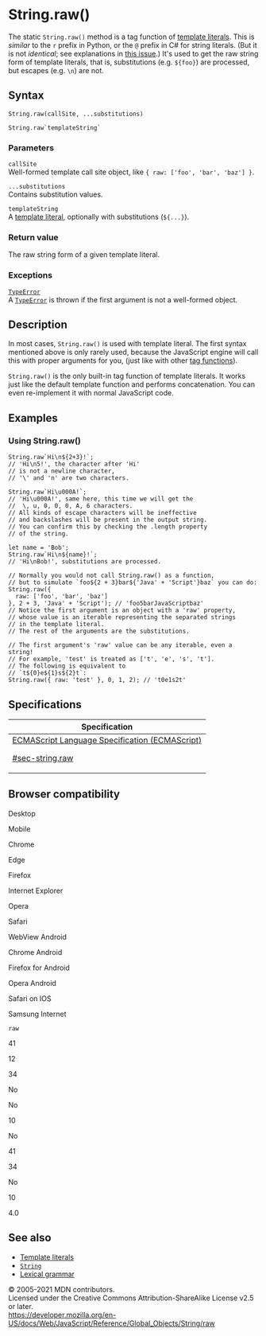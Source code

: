 # String.raw()

The static `String.raw()` method is a tag function of [template literals](../../template_literals). This is _similar_ to the `r` prefix in Python, or the `@` prefix in C\# for string literals. (But it is not _identical_; see explanations in [this issue](https://bugs.chromium.org/p/v8/issues/detail?id=5016).) It's used to get the raw string form of template literals, that is, substitutions (e.g. `${foo}`) are processed, but escapes (e.g. `\n`) are not.

## Syntax

    String.raw(callSite, ...substitutions)

    String.raw`templateString`

### Parameters

`callSite`  
Well-formed template call site object, like `{ raw: ['foo', 'bar', 'baz'] }`.

`...substitutions`  
Contains substitution values.

`templateString`  
A [template literal](../../template_literals), optionally with substitutions (`${...}`).

### Return value

The raw string form of a given template literal.

### Exceptions

[`TypeError`](../typeerror)  
A [`TypeError`](../typeerror) is thrown if the first argument is not a well-formed object.

## Description

In most cases, `String.raw()` is used with template literal. The first syntax mentioned above is only rarely used, because the JavaScript engine will call this with proper arguments for you, (just like with other [tag functions](../../template_literals#tagged_template_literals)).

`String.raw()` is the only built-in tag function of template literals. It works just like the default template function and performs concatenation. You can even re-implement it with normal JavaScript code.

## Examples

### Using String.raw()

    String.raw`Hi\n${2+3}!`;
    // 'Hi\n5!', the character after 'Hi'
    // is not a newline character,
    // '\' and 'n' are two characters.

    String.raw`Hi\u000A!`;
    // 'Hi\u000A!', same here, this time we will get the
    //  \, u, 0, 0, 0, A, 6 characters.
    // All kinds of escape characters will be ineffective
    // and backslashes will be present in the output string.
    // You can confirm this by checking the .length property
    // of the string.

    let name = 'Bob';
    String.raw`Hi\n${name}!`;
    // 'Hi\nBob!', substitutions are processed.

    // Normally you would not call String.raw() as a function,
    // but to simulate `foo${2 + 3}bar${'Java' + 'Script'}baz` you can do:
    String.raw({
      raw: ['foo', 'bar', 'baz']
    }, 2 + 3, 'Java' + 'Script'); // 'foo5barJavaScriptbaz'
    // Notice the first argument is an object with a 'raw' property,
    // whose value is an iterable representing the separated strings
    // in the template literal.
    // The rest of the arguments are the substitutions.

    // The first argument's 'raw' value can be any iterable, even a string!
    // For example, 'test' is treated as ['t', 'e', 's', 't'].
    // The following is equivalent to
    // `t${0}e${1}s${2}t`:
    String.raw({ raw: 'test' }, 0, 1, 2); // 't0e1s2t'

## Specifications

<table><thead><tr class="header"><th>Specification</th></tr></thead><tbody><tr class="odd"><td><a href="https://tc39.es/ecma262/#sec-string.raw">ECMAScript Language Specification (ECMAScript) 
<br/>

<span class="small">#sec-string.raw</span></a></td></tr></tbody></table>

## Browser compatibility

Desktop

Mobile

Chrome

Edge

Firefox

Internet Explorer

Opera

Safari

WebView Android

Chrome Android

Firefox for Android

Opera Android

Safari on IOS

Samsung Internet

`raw`

41

12

34

No

No

10

No

41

34

No

10

4.0

## See also

-   [Template literals](../../template_literals)
-   [`String`](../string)
-   [Lexical grammar](../../lexical_grammar)

© 2005-2021 MDN contributors.  
Licensed under the Creative Commons Attribution-ShareAlike License v2.5 or later.  
<a href="https://developer.mozilla.org/en-US/docs/Web/JavaScript/Reference/Global_Objects/String/raw" class="_attribution-link">https://developer.mozilla.org/en-US/docs/Web/JavaScript/Reference/Global_Objects/String/raw</a>
